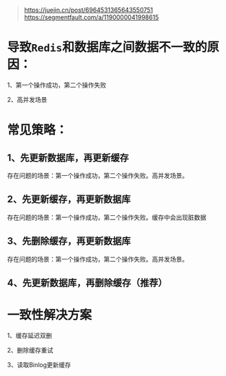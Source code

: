 
> https://juejin.cn/post/6964531365643550751
> https://segmentfault.com/a/1190000041998615

# 导致`Redis`和数据库之间数据不一致的原因：

1、第一个操作成功，第二个操作失败

2、高并发场景

# 常见策略：

## 1、先更新数据库，再更新缓存

存在问题的场景：第一个操作成功，第二个操作失败。高并发场景。

## 2、先更新缓存，再更新数据库

存在问题的场景：第一个操作成功，第二个操作失败。缓存中会出现脏数据

## 3、先删除缓存，再更新数据库

存在问题的场景：第一个操作成功，第二个操作失败。高并发场景。

## 4、先更新数据库，再删除缓存（推荐）

# 一致性解决方案

1、缓存延迟双删

2、删除缓存重试

3、读取Binlog更新缓存

